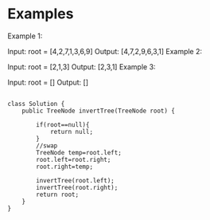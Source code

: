 # Examples
Example 1:


Input: root = [4,2,7,1,3,6,9]
Output: [4,7,2,9,6,3,1]
Example 2:


Input: root = [2,1,3]
Output: [2,3,1]
Example 3:

Input: root = []
Output: []
 

```

class Solution {
    public TreeNode invertTree(TreeNode root) {
        
        if(root==null){
            return null;
        }
        //swap
        TreeNode temp=root.left;
        root.left=root.right;
        root.right=temp;

        invertTree(root.left);
        invertTree(root.right);
        return root;
    }
}
```